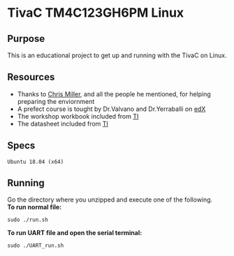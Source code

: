 TivaC TM4C123GH6PM Linux
==================

## Purpose
This is an educational project to get up and running with the TivaC on Linux.

## Resources
- Thanks to [Chris Miller](http://chrisrm.com/howto-develop-on-the-ti-tiva-launchpad-using-linux/), and all the people he mentioned, for helping preparing the enviornment
- A prefect course is tought by Dr.Valvano and Dr.Yerraballi on [edX](https://www.edx.org/course/embedded-systems-shape-the-world-microcontroller-inputoutput)
- The workshop workbook included from [TI](http://processors.wiki.ti.com/index.php/Getting_Started_with_the_TIVA%E2%84%A2_C_Series_TM4C123G_LaunchPad)
- The datasheet included from [TI](www.ti.com/lit/ds/symlink/tm4c123gh6pm.pdf)

## Specs
	Ubuntu 18.04 (x64)
	
## Running
Go the directory where you unzipped and execute one of the following.  
**To run normal file:**

	sudo ./run.sh
**To run UART file and open the serial terminal:**

	sudo ./UART_run.sh
